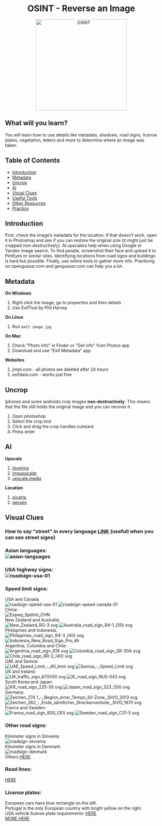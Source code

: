 <div align="center">
  <h1>OSINT - Reverse an Image</h1>
  <img src="https://github.com/user-attachments/assets/30731402-2b37-4148-97b1-d3d1085ae93a" alt="OSINT" width="300px" />
</div>

## What will you learn?

You will learn how to use details like metadata, shadows, road signs, license plates, vegetation, letters and more to determine where an image was taken.

## Table of Contents
- [Introduction](#introduction)
- [Metadata](#metadata)
- [Uncrop](#uncrop)
- [AI](#ai)
- [Visual Clues](#visual-clues)
- [Useful Tools](#useful-tools--resources)
- [Other Resources](#other-resources)
- [Practice](#practice)

## Introduction
First, check the image’s metadata for the location. If that doesn’t work, open it in Photoshop and see if you can restore the original size (it might just be cropped non-destructively). AI upscalers help when using Google or Yandex image search. To find people, screenshot their face and upload it to PimEyes or similar sites. Identifying locations from road signs and buildings is hard but possible. Finally, use online tools to gather more info. Practicing on openguessr.com and geoguessr.com can help you a lot.

## Metadata
  **On Windows**
  1. Right click the image, go to properties and then details
  2. Use ExifTool by Phil Harvey

  **On Linux**
  1. Run ```mat2 image.jpg```

  **On Mac**
  1. Check "Photo info" in Finder or "Get info" from Photos app
  2. Download and use "Exif Metadata" app

  **Websites**
  1. jimpl.com - all photos are deleted after 24 hours
  2. exifdata.com - works just fine

## Uncrop
  Iphones and some androids crop images **non-destructively**. This means that the file still holds the original image and you can recover it.
  1. Open photoshop
  2. Select the crop tool
  3. Click and drag the crop handles outward
  4. Press enter

## AI
  **Upscale**
  1. <a href="https://www.iloveimg.com/upscale-image">iloveimg</a> <br>
  2. <a href="https://imgupscaler.com/">imgupscaler</a> <br>
  3. <a href="https://www.upscale.media/">upscale.media</a>
  
  **Location**
  1. <a href="https://picarta.ai/">picarta</a>
  2. <a href="https://geospy.ai/">geospy</a>

## Visual Clues
  ### How to say "street" in every language <a href="https://www.indifferentlanguages.com/words/street">LINK</a> (usefull when you can see street signs)
  ### Asian languages: <br> ![asian-languages](https://github.com/user-attachments/assets/363e8b5a-1879-4236-a41d-6ec33caaf22a)
  ### USA highway signs: <br> ![roadsign-usa-01](https://github.com/user-attachments/assets/a7433440-0438-4700-921a-3e9bd1b53f5f)
  ### Speed limit signs: <br>
  USA and Canada<br>
  ![roadsign-speed-usa-01](https://github.com/user-attachments/assets/80e3be8d-e1d8-4708-ad30-d513acaa6161)
  ![roadsign-speed-canada-01](https://github.com/user-attachments/assets/264577f0-6e04-46bc-8a06-a49eeba04515) <br>
  China: <br>
  ![Expwy_Spdlmt_CHN](https://github.com/user-attachments/assets/b900fe8a-36d2-498b-882b-4c4fe2ac9005) <br>
  New Zealand and Australia: <br>
  ![New_Zealand_RG-3 svg](https://github.com/user-attachments/assets/8c0fd68b-3535-48ef-8a4d-71fc8c28f84b)
  ![Australia_road_sign_R4-1_(50) svg](https://github.com/user-attachments/assets/202e6577-125b-4ca4-8a4b-f5214c5b72f9) <br>
  Philippines and Indonesia: <br>
  ![Philippines_road_sign_R4-3_(40) svg](https://github.com/user-attachments/assets/59dfaf31-61aa-4e9a-9215-63a9017a94d9)
  ![Indonesia_New_Road_Sign_Pro_4h](https://github.com/user-attachments/assets/5224cb37-3f02-495f-a529-cf156e867594) <br>
  Argentina, Columbia and Chile: <br>
  ![Argentina_road_sign_R16 svg](https://github.com/user-attachments/assets/2b8e4fc8-7f01-4ad8-a0d1-a82a9f7769b4)
  ![Colombia_road_sign_SR-30A svg](https://github.com/user-attachments/assets/05eabe4c-b484-4c15-a874-260c54a6d2a9)
  ![Chile_road_sign_RR-2_(40) svg](https://github.com/user-attachments/assets/69ca97cb-a4b1-4bde-8684-5f7da11aab35) <br>
  UAE and Samoa: <br>
  ![UAE_Speed_Limit_-_60_kmh svg](https://github.com/user-attachments/assets/e618363b-9a85-4ca4-bc5d-7af124d5d302)
  ![Samoa_-_Speed_Limit svg](https://github.com/user-attachments/assets/be6d913f-3889-4088-8c80-a568a412c027) <br>
  UK and Ireland: <br>
  ![UK_traffic_sign_670V50 svg](https://github.com/user-attachments/assets/44eca7c1-cb62-4bf1-ad0b-ad590a54414c)
  ![IE_road_sign_RUS-043 svg](https://github.com/user-attachments/assets/19f4edaf-8b0a-446d-9edd-5fdbccac8d5f) <br>
  South Korea and Japan: <br>
  ![KR_road_sign_225-30 svg](https://github.com/user-attachments/assets/fc10a75c-e210-4edb-a872-ffcc728884b1)
  ![Japan_road_sign_323_(50) svg](https://github.com/user-attachments/assets/dae30e49-2835-4824-ab91-725dbf9b6151) <br>
  Germany:  <br>
  ![Zeichen_274 1_-_Beginn_einer_Tempo_30-Zone,_StVO_2013 svg](https://github.com/user-attachments/assets/9e16fe02-c949-48a3-b6be-04c9bed29d54)
  ![Zeichen_282_-_Ende_sämtlicher_Streckenverbote,_StVO_1970 svg](https://github.com/user-attachments/assets/a5f6081f-8398-46a8-9e25-6f14c9fdf68d) <br>
  France and Sweden: <br>
  ![France_road_sign_B30_(30) svg](https://github.com/user-attachments/assets/5092d89c-426e-40c1-999e-0081b9124e5e)
  ![Sweden_road_sign_C31-5 svg](https://github.com/user-attachments/assets/e400444d-e145-4202-8155-3cc7a886609c)
  ### Other road signs: <br>
  Kilometer signs in Slovenia: <br>
  ![roadsign-slovenia](https://github.com/user-attachments/assets/4ed84651-953a-4585-ab92-99bad1d58fa2) <br>
  Kilometer signs in Denmark: <br>
  ![roadsign-denmark](https://github.com/user-attachments/assets/d3c1decf-15bb-45cf-9987-4d769528467e) <br>
  Others <a href="https://en.wikipedia.org/wiki/Traffic_signs_by_country">HERE</a>
  ### Road lines:
  <a href="https://commons.wikimedia.org/wiki/Category:Road_markings_by_country">HERE</a>
  ### License plates:
  European cars have blue rectangle on the left. <br>
  Portugal is the only European country with bright yellow on the right. <br>
  USA vehicle license plate requirements: <a href="https://en.wikipedia.org/wiki/Vehicle_license_plates_of_the_United_States">HERE</a> <br>
  <a href="http://www.worldlicenseplates.com/">MORE HERE</a>

